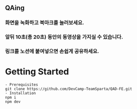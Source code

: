 ## QAing

### 화면을 녹화하고 북마크를 눌러보세요.
###  앞뒤 10초(총 20초) 동안의 동영상을 가지실 수 있습니다.

### 링크를 노션에 붙여넣으면 손쉽게 공유하세요.

# Getting Started

    - Prerequisites
    git clone https://github.com/DevCamp-TeamSparta/QAD-FE.git
    - Installation
    npm i
    npm dev
